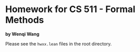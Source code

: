 # Homework for CS 511 - Formal Methods

**by Wenqi Wang**

Please see the `hwxx.lean` files in the root directory.

